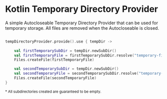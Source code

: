 # Kotlin Temporary Directory Provider

A simple Autocloseable Temporary Directory Provider that can be used for temporary storage. All files are removed 
when the Autocloseable is closed.

```kotlin

tempDirectoryProvider.provide().use { tempDir ->
    
    val firstTemporarySubDir = tempDir.newSubDir()
    val firstTemporaryFile = firstTemporarySubDir.resolve("temporary-file.txt")
    Files.createFile(firstTemporaryFile)

    val secondTemporarySubDir = tempDir.newSubDir()
    val secondTemporaryFile = secondTemporarySubDir.resolve("temporary-file.txt")
    Files.createFile(secondTemporaryFile)
}
```

<sub>* All subdirectories created are guaranteed to be empty.<sub>
